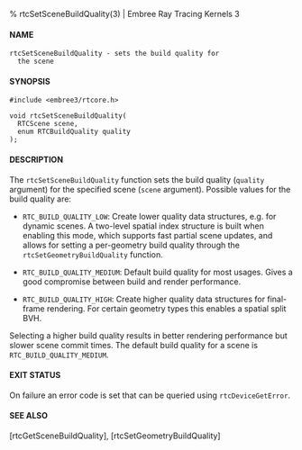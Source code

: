 % rtcSetSceneBuildQuality(3) | Embree Ray Tracing Kernels 3

#### NAME

    rtcSetSceneBuildQuality - sets the build quality for
      the scene

#### SYNOPSIS

    #include <embree3/rtcore.h>

    void rtcSetSceneBuildQuality(
      RTCScene scene,
      enum RTCBuildQuality quality
    );

#### DESCRIPTION

The `rtcSetSceneBuildQuality` function sets the build quality
(`quality` argument) for the specified scene (`scene` argument).
Possible values for the build quality are:

+ `RTC_BUILD_QUALITY_LOW`: Create lower quality data structures,
  e.g. for dynamic scenes. A two-level spatial index structure is
  built when enabling this mode, which supports fast partial scene
  updates, and allows for setting a per-geometry build quality through
  the `rtcSetGeometryBuildQuality` function.

+ `RTC_BUILD_QUALITY_MEDIUM`: Default build quality for most usages.
  Gives a good compromise between build and render performance.

+ `RTC_BUILD_QUALITY_HIGH`: Create higher quality data structures for
  final-frame rendering. For certain geometry types this enables a
  spatial split BVH.

Selecting a higher build quality results in better rendering
performance but slower scene commit times. The default build quality
for a scene is `RTC_BUILD_QUALITY_MEDIUM`.

#### EXIT STATUS

On failure an error code is set that can be queried using
`rtcDeviceGetError`.

#### SEE ALSO

[rtcGetSceneBuildQuality], [rtcSetGeometryBuildQuality]
